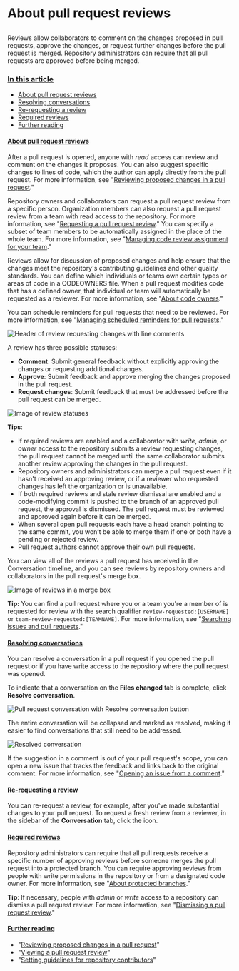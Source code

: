 # About pull request reviews



## 

Reviews allow collaborators to comment on the changes proposed in pull requests, approve the changes, or request further changes before the pull request is merged. Repository administrators can require that all pull requests are approved before being merged.

### [In this article](https://docs.github.com/en/github/collaborating-with-issues-and-pull-requests/about-pull-request-reviews#in-this-article) <a id="in-this-article"></a>

* [About pull request reviews](https://docs.github.com/en/github/collaborating-with-issues-and-pull-requests/about-pull-request-reviews#about-pull-request-reviews)
* [Resolving conversations](https://docs.github.com/en/github/collaborating-with-issues-and-pull-requests/about-pull-request-reviews#resolving-conversations)
* [Re-requesting a review](https://docs.github.com/en/github/collaborating-with-issues-and-pull-requests/about-pull-request-reviews#re-requesting-a-review)
* [Required reviews](https://docs.github.com/en/github/collaborating-with-issues-and-pull-requests/about-pull-request-reviews#required-reviews)
* [Further reading](https://docs.github.com/en/github/collaborating-with-issues-and-pull-requests/about-pull-request-reviews#further-reading)

#### [About pull request reviews](https://docs.github.com/en/github/collaborating-with-issues-and-pull-requests/about-pull-request-reviews#about-pull-request-reviews) <a id="about-pull-request-reviews"></a>

After a pull request is opened, anyone with _read_ access can review and comment on the changes it proposes. You can also suggest specific changes to lines of code, which the author can apply directly from the pull request. For more information, see "[Reviewing proposed changes in a pull request](https://docs.github.com/en/articles/reviewing-proposed-changes-in-a-pull-request)."

Repository owners and collaborators can request a pull request review from a specific person. Organization members can also request a pull request review from a team with read access to the repository. For more information, see "[Requesting a pull request review](https://docs.github.com/en/articles/requesting-a-pull-request-review)." You can specify a subset of team members to be automatically assigned in the place of the whole team. For more information, see "[Managing code review assignment for your team](https://docs.github.com/en/organizations/organizing-members-into-teams/managing-code-review-assignment-for-your-team)."

Reviews allow for discussion of proposed changes and help ensure that the changes meet the repository's contributing guidelines and other quality standards. You can define which individuals or teams own certain types or areas of code in a CODEOWNERS file. When a pull request modifies code that has a defined owner, that individual or team will automatically be requested as a reviewer. For more information, see "[About code owners](https://docs.github.com/en/articles/about-code-owners)."

You can schedule reminders for pull requests that need to be reviewed. For more information, see "[Managing scheduled reminders for pull requests](https://docs.github.com/en/github/setting-up-and-managing-organizations-and-teams/managing-scheduled-reminders-for-pull-requests)."

![Header of review requesting changes with line comments](https://docs.github.com/assets/images/help/pull_requests/review-header-with-line-comment.png)

A review has three possible statuses:

* **Comment**: Submit general feedback without explicitly approving the changes or requesting additional changes.
* **Approve**: Submit feedback and approve merging the changes proposed in the pull request.
* **Request changes**: Submit feedback that must be addressed before the pull request can be merged.

![Image of review statuses](https://docs.github.com/assets/images/help/pull_requests/pull-request-review-statuses.png)

**Tips**:

* If required reviews are enabled and a collaborator with _write_, _admin_, or _owner_ access to the repository submits a review requesting changes, the pull request cannot be merged until the same collaborator submits another review approving the changes in the pull request.
* Repository owners and administrators can merge a pull request even if it hasn't received an approving review, or if a reviewer who requested changes has left the organization or is unavailable.
* If both required reviews and stale review dismissal are enabled and a code-modifying commit is pushed to the branch of an approved pull request, the approval is dismissed. The pull request must be reviewed and approved again before it can be merged.
* When several open pull requests each have a head branch pointing to the same commit, you won’t be able to merge them if one or both have a pending or rejected review.
* Pull request authors cannot approve their own pull requests.

You can view all of the reviews a pull request has received in the Conversation timeline, and you can see reviews by repository owners and collaborators in the pull request's merge box.

![Image of reviews in a merge box](https://docs.github.com/assets/images/help/pull_requests/merge_box/pr-reviews-in-merge-box.png)

**Tip:** You can find a pull request where you or a team you're a member of is requested for review with the search qualifier `review-requested:[USERNAME]` or `team-review-requested:[TEAMNAME]`. For more information, see "[Searching issues and pull requests](https://docs.github.com/en/articles/searching-issues-and-pull-requests)."

#### [Resolving conversations](https://docs.github.com/en/github/collaborating-with-issues-and-pull-requests/about-pull-request-reviews#resolving-conversations) <a id="resolving-conversations"></a>

You can resolve a conversation in a pull request if you opened the pull request or if you have write access to the repository where the pull request was opened.

To indicate that a conversation on the **Files changed** tab is complete, click **Resolve conversation**.

![Pull request conversation with Resolve conversation button](https://docs.github.com/assets/images/help/pull_requests/conversation-with-resolve-button.png)

The entire conversation will be collapsed and marked as resolved, making it easier to find conversations that still need to be addressed.

![Resolved conversation](https://docs.github.com/assets/images/help/pull_requests/resolved-conversation.png)

If the suggestion in a comment is out of your pull request's scope, you can open a new issue that tracks the feedback and links back to the original comment. For more information, see "[Opening an issue from a comment](https://docs.github.com/en/github/managing-your-work-on-github/opening-an-issue-from-a-comment)."

#### [Re-requesting a review](https://docs.github.com/en/github/collaborating-with-issues-and-pull-requests/about-pull-request-reviews#re-requesting-a-review) <a id="re-requesting-a-review"></a>

You can re-request a review, for example, after you've made substantial changes to your pull request. To request a fresh review from a reviewer, in the sidebar of the **Conversation** tab, click the  icon.

#### [Required reviews](https://docs.github.com/en/github/collaborating-with-issues-and-pull-requests/about-pull-request-reviews#required-reviews) <a id="required-reviews"></a>

Repository administrators can require that all pull requests receive a specific number of approving reviews before someone merges the pull request into a protected branch. You can require approving reviews from people with write permissions in the repository or from a designated code owner. For more information, see "[About protected branches](https://docs.github.com/en/github/administering-a-repository/about-protected-branches#require-pull-request-reviews-before-merging)."

**Tip**: If necessary, people with _admin_ or _write_ access to a repository can dismiss a pull request review. For more information, see "[Dismissing a pull request review](https://docs.github.com/en/articles/dismissing-a-pull-request-review)."

#### [Further reading](https://docs.github.com/en/github/collaborating-with-issues-and-pull-requests/about-pull-request-reviews#further-reading) <a id="further-reading"></a>

* "[Reviewing proposed changes in a pull request](https://docs.github.com/en/articles/reviewing-proposed-changes-in-a-pull-request)"
* "[Viewing a pull request review](https://docs.github.com/en/articles/viewing-a-pull-request-review)"
* "[Setting guidelines for repository contributors](https://docs.github.com/en/articles/setting-guidelines-for-repository-contributors)"

